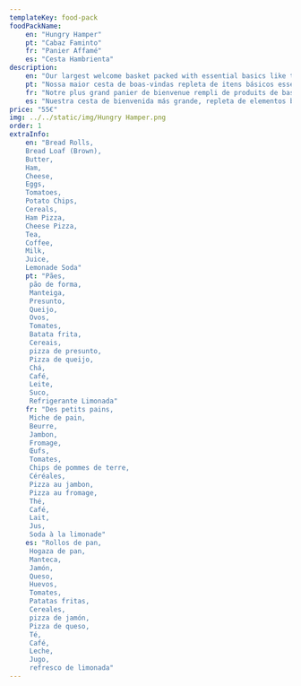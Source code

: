 ```yaml
---
templateKey: food-pack
foodPackName:
    en: "Hungry Hamper"
    pt: "Cabaz Faminto"
    fr: "Panier Affamé"
    es: "Cesta Hambrienta"
description: 
    en: "Our largest welcome basket packed with essential basics like tea, coffee, bread and so much more, this hamper ensures that you have all you need to help you settle in and feel at home from the start."
    pt: "Nossa maior cesta de boas-vindas repleta de itens básicos essenciais como chá, café, pão e muito mais, esta cesta garante que você tenha tudo o que precisa para ajudá-lo a se instalar e se sentir em casa desde o início."
    fr: "Notre plus grand panier de bienvenue rempli de produits de base essentiels comme du thé, du café, du pain et bien plus encore. Ce panier garantit que vous avez tout ce dont vous avez besoin pour vous aider à vous installer et à vous sentir chez vous dès le début."
    es: "Nuestra cesta de bienvenida más grande, repleta de elementos básicos esenciales como té, café, pan y mucho más, esta cesta garantiza que tengas todo lo que necesitas para ayudarte a instalarte y sentirte como en casa desde el principio."
price: "55€"
img: ../../static/img/Hungry Hamper.png
order: 1
extraInfo:
    en: "Bread Rolls, 
    Bread Loaf (Brown),
    Butter,
    Ham,
    Cheese,
    Eggs,
    Tomatoes,
    Potato Chips,
    Cereals,
    Ham Pizza,
    Cheese Pizza,
    Tea,
    Coffee,
    Milk,
    Juice,
    Lemonade Soda"
    pt: "Pães,
     pão de forma,
     Manteiga,
     Presunto,
     Queijo,
     Ovos,
     Tomates,
     Batata frita,
     Cereais,
     pizza de presunto,
     Pizza de queijo,
     Chá,
     Café,
     Leite,
     Suco,
     Refrigerante Limonada"
    fr: "Des petits pains,
     Miche de pain,
     Beurre,
     Jambon,
     Fromage,
     Œufs,
     Tomates,
     Chips de pommes de terre,
     Céréales,
     Pizza au jambon,
     Pizza au fromage,
     Thé,
     Café,
     Lait,
     Jus,
     Soda à la limonade"
    es: "Rollos de pan,
     Hogaza de pan,
     Manteca,
     Jamón,
     Queso,
     Huevos,
     Tomates,
     Patatas fritas,
     Cereales,
     pizza de jamón,
     Pizza de queso,
     Té,
     Café,
     Leche,
     Jugo,
     refresco de limonada"
---
```


